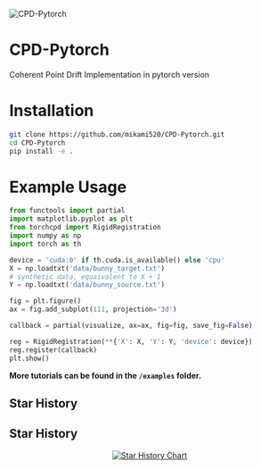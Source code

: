 <!--
 * @Author: Chris Xiao yl.xiao@mail.utoronto.ca
 * @Date: 2024-03-31 01:27:47
 * @LastEditors: Chris Xiao yl.xiao@mail.utoronto.ca
 * @LastEditTime: 2024-03-31 02:12:20
 * @FilePath: /CPD-Pytorch/README.md
 * @Description: Readme file
 * I Love IU
 * Copyright (c) 2024 by Chris Xiao yl.xiao@mail.utoronto.ca, All Rights Reserved. 
-->
![CPD-Pytorch](https://socialify.git.ci/mikami520/CPD-Pytorch/image?description=1&font=Source+Code+Pro&forks=1&issues=1&language=1&name=1&owner=1&pattern=Floating+Cogs&pulls=1&stargazers=1&theme=Light)
# CPD-Pytorch
Coherent Point Drift Implementation in pytorch version

# Installation
```bash
git clone https://github.com/mikami520/CPD-Pytorch.git
cd CPD-Pytorch
pip install -e .
```

# Example Usage
```python
from functools import partial
import matplotlib.pyplot as plt
from torchcpd import RigidRegistration
import numpy as np
import torch as th

device = 'cuda:0' if th.cuda.is_available() else 'cpu'
X = np.loadtxt('data/bunny_target.txt')
# synthetic data, equaivalent to X + 1
Y = np.loadtxt('data/bunny_source.txt')

fig = plt.figure()
ax = fig.add_subplot(111, projection='3d')

callback = partial(visualize, ax=ax, fig=fig, save_fig=False)

reg = RigidRegistration(**{'X': X, 'Y': Y, 'device': device})
reg.register(callback)
plt.show()
```
**More tutorials can be found in the ```/examples``` folder.**
## Star History

## Star History

<p align="center">
  <a href="https://star-history.com/#mikami520/CPD-Pytorch&Date">
   <picture>
     <source media="(prefers-color-scheme: dark)" srcset="https://api.star-history.com/svg?repos=mikami520/CPD-Pytorch&type=Date&theme=dark" />
     <source media="(prefers-color-scheme: light)" srcset="https://api.star-history.com/svg?repos=mikami520/CPD-Pytorch&type=Date" />
     <img alt="Star History Chart" src="https://api.star-history.com/svg?repos=mikami520/CPD-Pytorch&type=Date" />
   </picture>
  </a>
</p>
